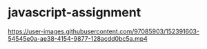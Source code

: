 # javascript-assignment


https://user-images.githubusercontent.com/97085903/152391603-54545e0a-ae38-4154-9877-128acdd0bc5a.mp4

